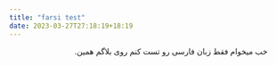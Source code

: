 ```yaml
---
title: "farsi test"
date: 2023-03-27T27:18:19+18:19
---
```


<dir dir="rtl">
خب میخوام فقط زبان فارسی رو تست کنم روی بلاگم همین.
</dir>

